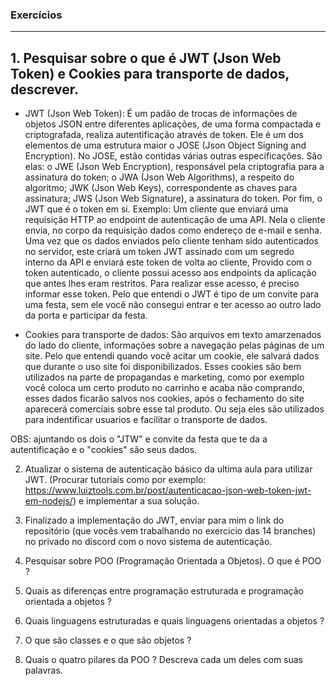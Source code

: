 ### Exercícios
---

## 1. Pesquisar sobre o que é JWT (Json Web Token) e Cookies para transporte de dados, descrever.

- JWT (Json Web Token):
É  um padão de trocas de informações de objetos JSON entre diferentes aplicações, de uma forma compactada e criptografada, realiza autentificação através de token. Ele é um dos elementos de uma estrutura maior o JOSE (Json Object Signing and Encryption). No JOSE, estão contidas várias outras especificações. São elas: o JWE (Json Web Encryption), responsável pela criptografia para a assinatura do token; o JWA (Json Web Algorithms), a respeito do algoritmo; JWK (Json Web Keys), correspondente as chaves para assinatura; JWS (Json Web Signature), a assinatura do token. Por fim, o JWT que é o token em si.
Exemplo: Um cliente que enviará uma requisição HTTP ao endpoint de autenticação de uma API. Nela o cliente envia, no corpo da requisição dados como endereço de e-mail e senha. Uma vez que os dados enviados pelo cliente tenham sido autenticados no servidor, este criará um token JWT assinado com um segredo interno da API e enviará este token de volta ao cliente, Provido com o token autenticado, o cliente possui acesso aos endpoints da aplicação que antes lhes eram restritos. Para realizar esse acesso, é preciso informar esse token.
Pelo que entendi o JWT é tipo de um convite para uma festa, sem ele você não consegui entrar e ter acesso ao outro lado da porta e participar da festa.

- Cookies para transporte de dados:
São arquivos em texto amarzenados do lado do cliente, informações sobre a navegação pelas páginas de um site.
Pelo que entendi quando você acitar um cookie, ele salvará dados que durante o uso site foi disponibilizados. Esses cookies são bem utilizados na parte de propagandas e marketing, como por exemplo você coloca um certo produto no carrinho e acaba não comprando, esses dados ficarão salvos nos cookies, após o fechamento do site aparecerá comerciais sobre esse tal produto. Ou seja eles são utilizados para indentificar usuarios e facilitar o transporte de dados.

OBS: ajuntando os dois o "JTW" e convite da festa que te da a autentificação e o "cookies" são seus dados.

2. Atualizar o sistema de autenticação básico da ultima aula para utilizar JWT. (Procurar tutoriais como por exemplo: https://www.luiztools.com.br/post/autenticacao-json-web-token-jwt-em-nodejs/) e implementar a sua solução.

3. Finalizado a implementação do JWT, enviar para mim o link do repositório (que vocês vem trabalhando no exercicio das 14 branches) no privado no discord com o novo sistema de autenticação.

4. Pesquisar sobre POO (Programação Orientada a Objetos). O que é POO ?

6. Quais as diferenças entre programação estruturada e programação orientada a objetos ?

7. Quais linguagens estruturadas e quais linguagens orientadas a objetos ?

8. O que são classes e o que são objetos ?

9. Quais o quatro pilares da POO ? Descreva cada um deles com suas palavras. 